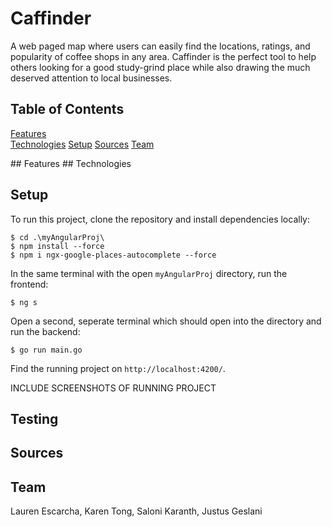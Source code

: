 # Caffinder
A web paged map where users can easily find the locations, ratings, and popularity of coffee shops in any area. Caffinder is the perfect tool to help others looking for a good study-grind place while also drawing the much deserved attention to local businesses.

## Table of Contents
[Features](#Features)  
[Technologies](#Technologies) 
[Setup](#Setup) 
[Sources](#Sources) 
[Team](#Team) 

<a name="Features"/>
## Features

<a name="Technologies"/>
## Technologies

## Setup
To run this project, clone the repository and install dependencies locally:

```
$ cd .\myAngularProj\
$ npm install --force
$ npm i ngx-google-places-autocomplete --force
```

In the same terminal with the open `myAngularProj` directory, run the frontend:

```
$ ng s
```

Open a second, seperate terminal which should open into the directory and run the backend:

```
$ go run main.go
```

Find the running project on `http://localhost:4200/`.

INCLUDE SCREENSHOTS OF RUNNING PROJECT

## Testing

## Sources

## Team
Lauren Escarcha, Karen Tong, Saloni Karanth, Justus Geslani
